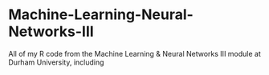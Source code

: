 # Machine-Learning-Neural-Networks-III
All of my R code from the Machine Learning &amp; Neural Networks III module at Durham University, including 
